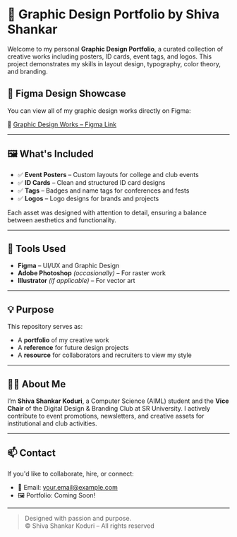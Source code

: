 # 🎨 Graphic Design Portfolio by Shiva Shankar

Welcome to my personal **Graphic Design Portfolio**, a curated collection of creative works including posters, ID cards, event tags, and logos. This project demonstrates my skills in layout design, typography, color theory, and branding.

## 📁 Figma Design Showcase

You can view all of my graphic design works directly on Figma:

🔗 [Graphic Design Works – Figma Link](https://www.figma.com/design/IJOUAXzKVmkn50bM2xPNLP/Untitled?node-id=0-1&t=UVxaLRGgLA0SvT2P-1)

---

## 🖼️ What's Included

- ✅ **Event Posters** – Custom layouts for college and club events  
- ✅ **ID Cards** – Clean and structured ID card designs  
- ✅ **Tags** – Badges and name tags for conferences and fests  
- ✅ **Logos** – Logo designs for brands and projects  

Each asset was designed with attention to detail, ensuring a balance between aesthetics and functionality.

---

## 🔧 Tools Used

- **Figma** – UI/UX and Graphic Design
- **Adobe Photoshop** *(occasionally)* – For raster work
- **Illustrator** *(if applicable)* – For vector art

---

## 💡 Purpose

This repository serves as:
- A **portfolio** of my creative work
- A **reference** for future design projects
- A **resource** for collaborators and recruiters to view my style

---

## 👨‍💻 About Me

I’m **Shiva Shankar Koduri**, a Computer Science (AIML) student and the **Vice Chair** of the Digital Design & Branding Club at SR University. I actively contribute to event promotions, newsletters, and creative assets for institutional and club activities.

---

## 📫 Contact

If you'd like to collaborate, hire, or connect:

- 📧 Email: your.email@example.com  
- 🖼️ Portfolio: Coming Soon!

---

> Designed with passion and purpose.  
> © Shiva Shankar Koduri – All rights reserved
